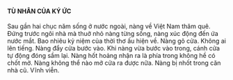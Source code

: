 #### TÙ NHÂN CỦA KÝ ỨC

Sau gần hai chục năm sống ở nước ngoài, nàng về Việt Nam thăm quê. Đứng trước ngôi nhà mà thuở nhỏ nàng từng sống, nàng xúc động đến ứa nước mắt. Bao nhiêu kỷ niệm của thời thơ ấu hiện về. Nàng gõ cửa. Không ai lên tiếng. Nàng đẩy cửa bước vào. Khi nàng vừa bước vào trong, cánh cửa tự động đóng sầm lại. Nàng hốt hoảng nhận ra là phía trong không hề có chốt mở. Nàng không thể nào mở cửa ra được nữa. Nàng bị nhốt trong căn nhà cũ. Vĩnh viễn.